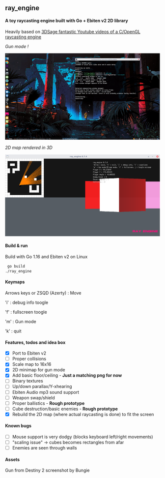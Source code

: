 ## ray_engine

#### A toy raycasting engine built with Go + Ebiten v2 2D library

Heavily based on [3DSage fantastic Youtube videos of a C/OpenGL raycasting engine](https://www.youtube.com/watch?v=gYRrGTC7GtA)

_Gun mode !_

![img](other_imgs/engine.gif) 

_2D map rendered in 3D_

![img](other_imgs/screenie.png)


#### Build & run

Build with Go 1.16 and Ebiten v2 on Linux

     go build
    ./ray_engine

#### Keymaps

Arrows keys or ZSQD (Azerty) : Move

'i' : debug info toogle

'f' : fullscreen toogle

'm' : Gun mode

'k' : quit

#### Features, todos and idea box

- [X] Port to Ebiten v2
- [ ] Proper collisions
- [X] Scale map to 16x16
- [X] 2D minimap for gun mode
- [X] Add basic floor/ceiling - **Just a matching png for now**
- [ ] Binary textures
- [ ] Up/down parallax/Y-xhearing
- [ ] Ebiten Audio mp3 sound support
- [ ] Weapon swap/shield
- [ ] Proper ballistics - **Rough prototype**
- [ ] Cube destruction/basic enemies - **Rough prototype**
- [X] Rebuild the 2D map (where actual raycasting is done) to fit the screen

#### Known bugs

- [ ] Mouse support is very dodgy (blocks keyboard left/right movements)
- [ ] "scaling issue" -> cubes becomes rectangles from afar
- [ ] Enemies are seen through walls

#### Assets

Gun from Destiny 2 screenshot by Bungie